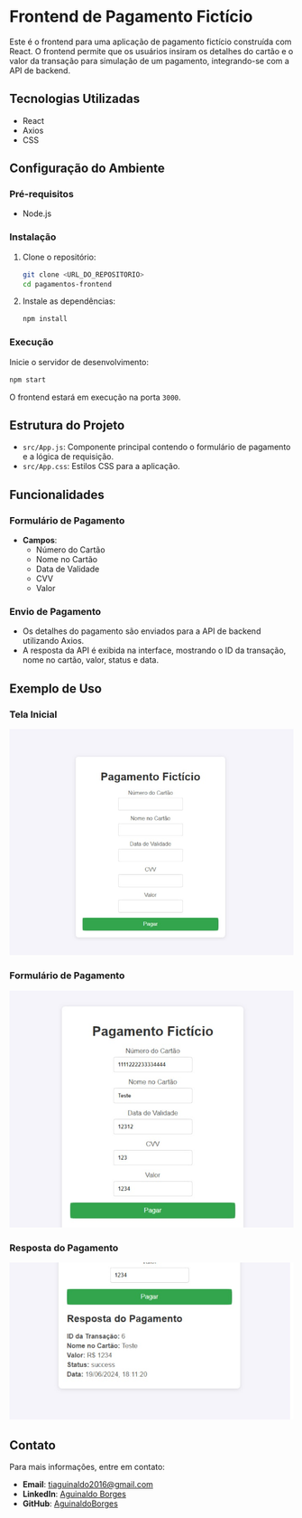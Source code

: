 # Frontend de Pagamento Fictício

Este é o frontend para uma aplicação de pagamento fictício construída com React. O frontend permite que os usuários insiram os detalhes do cartão e o valor da transação para simulação de um pagamento, integrando-se com a API de backend.

## Tecnologias Utilizadas
- React
- Axios
- CSS

## Configuração do Ambiente

### Pré-requisitos
- Node.js

### Instalação
1. Clone o repositório:
   ```sh
   git clone <URL_DO_REPOSITORIO>
   cd pagamentos-frontend
   ```

2. Instale as dependências:
   ```sh
   npm install
   ```

### Execução
Inicie o servidor de desenvolvimento:
```sh
npm start
```

O frontend estará em execução na porta `3000`.

## Estrutura do Projeto
- `src/App.js`: Componente principal contendo o formulário de pagamento e a lógica de requisição.
- `src/App.css`: Estilos CSS para a aplicação.

## Funcionalidades

### Formulário de Pagamento
- **Campos**:
  - Número do Cartão
  - Nome no Cartão
  - Data de Validade
  - CVV
  - Valor

### Envio de Pagamento
- Os detalhes do pagamento são enviados para a API de backend utilizando Axios.
- A resposta da API é exibida na interface, mostrando o ID da transação, nome no cartão, valor, status e data.

## Exemplo de Uso

### Tela Inicial
![Tela Inicial](./src/img/inicial.jpg)

### Formulário de Pagamento
![Formulário de Pagamento](./src/img/form.jpg)

### Resposta do Pagamento
![Resposta do Pagamento](./src/img/resp.jpg)


## Contato
Para mais informações, entre em contato:
- **Email**: tiaguinaldo2016@gmail.com
- **LinkedIn**: [Aguinaldo Borges](https://www.linkedin.com/in/aguinaldo-borges-dev/)
- **GitHub**: [AguinaldoBorges](https://github.com/AguinaldoBorges)
```